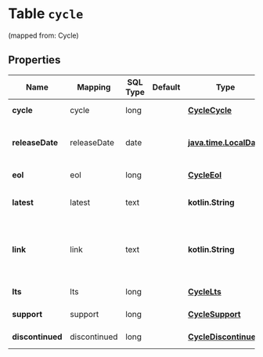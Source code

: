 
# Table `cycle`
(mapped from: Cycle)

## Properties
Name | Mapping | SQL Type | Default | Type | Description | Notes
---- | ------- | -------- | ------- | ---- | ----------- | -----
**cycle** | cycle | long |  | [**CycleCycle**](CycleCycle.md) |  |  [optional] [foreignkey]
**releaseDate** | releaseDate | date |  | [**java.time.LocalDate**](java.time.LocalDate.md) | Release Date for the first release in this cycle |  [optional]
**eol** | eol | long |  | [**CycleEol**](CycleEol.md) |  |  [optional] [foreignkey]
**latest** | latest | text |  | **kotlin.String** | Latest release in this cycle |  [optional]
**link** | link | text |  | **kotlin.String** | Link to changelog for the latest release, if available |  [optional]
**lts** | lts | long |  | [**CycleLts**](CycleLts.md) |  |  [optional] [foreignkey]
**support** | support | long |  | [**CycleSupport**](CycleSupport.md) |  |  [optional] [foreignkey]
**discontinued** | discontinued | long |  | [**CycleDiscontinued**](CycleDiscontinued.md) |  |  [optional] [foreignkey]










